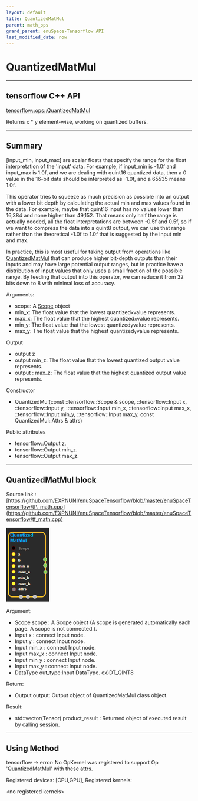 ```yaml
--- 
layout: default 
title: QuantizedMatMul 
parent: math_ops 
grand_parent: enuSpace-Tensorflow API 
last_modified_date: now 
--- 
```


# QuantizedMatMul

---

## tensorflow C++ API

[tensorflow::ops::QuantizedMatMul](https://www.tensorflow.org/api_docs/cc/struct/tensorflow/ops/quantized-mat-mul/attrs)

Returns x \* y element-wise, working on quantized buffers.

---

## Summary

\[input\_min, input\_max\] are scalar floats that specify the range for the float interpretation of the 'input' data. For example, if input\_min is -1.0f and input\_max is 1.0f, and we are dealing with quint16 quantized data, then a 0 value in the 16-bit data should be interpreted as -1.0f, and a 65535 means 1.0f.

This operator tries to squeeze as much precision as possible into an output with a lower bit depth by calculating the actual min and max values found in the data. For example, maybe that quint16 input has no values lower than 16,384 and none higher than 49,152. That means only half the range is actually needed, all the float interpretations are between -0.5f and 0.5f, so if we want to compress the data into a quint8 output, we can use that range rather than the theoretical -1.0f to 1.0f that is suggested by the input min and max.

In practice, this is most useful for taking output from operations like [QuantizedMatMul](https://www.tensorflow.org/api_docs/cc/class/tensorflow/ops/quantized-mat-mul.html#classtensorflow_1_1ops_1_1_quantized_mat_mul) that can produce higher bit-depth outputs than their inputs and may have large potential output ranges, but in practice have a distribution of input values that only uses a small fraction of the possible range. By feeding that output into this operator, we can reduce it from 32 bits down to 8 with minimal loss of accuracy.

Arguments:

* scope: A [Scope](https://www.tensorflow.org/api_docs/cc/class/tensorflow/scope.html#classtensorflow_1_1_scope) object
* min\_x: The float value that the lowest quantized`x`value represents.
* max\_x: The float value that the highest quantized`x`value represents.
* min\_y: The float value that the lowest quantized`y`value represents.
* max\_y: The float value that the highest quantized`y`value represents.

Output

* output  z
* output  min\_z: The float value that the lowest quantized output value represents.
* output : max\_z: The float value that the highest quantized output value represents.

Constructor

* QuantizedMul\(const ::tensorflow::Scope & scope, ::tensorflow::Input x, ::tensorflow::Input y, ::tensorflow::Input min\_x, ::tensorflow::Input max\_x, ::tensorflow::Input min\_y, ::tensorflow::Input max\_y, const QuantizedMul::Attrs & attrs\)

Public attributes

* tensorflow::Output z.
* tensorflow::Output min\_z.
* tensorflow::Output max\_z.

---

## QuantizedMatMul block

Source link : [https://github.com/EXPNUNI/enuSpaceTensorflow/blob/master/enuSpaceTensorflow/tf\_math.cpp](https://github.com/EXPNUNI/enuSpaceTensorflow/blob/master/enuSpaceTensorflow/tf_math.cpp)

![](../assets/math_QuantizedMatMul_Symbol.png)

Argument:

* Scope scope : A Scope object \(A scope is generated automatically each page. A scope is not connected.\).
* Input x : connect  Input node.
* Input y : connect  Input node.
* Input min\_x : connect  Input node.
* Input max\_x : connect  Input node.
* Input min\_y : connect  Input node.
* Input max\_y : connect  Input node.
* DataType out\_type:Input DataType. ex\)DT\_QINT8

Return:

* Output output: Output object of QuantizedMatMul class object.

Result:

* std::vector\(Tensor\) product\_result : Returned object of executed result by calling session.

---

## Using Method

tensorflow -&gt; error: No OpKernel was registered to support Op 'QuantizedMatMul' with these attrs.

Registered devices: \[CPU,GPU\], Registered kernels:

&lt;no registered kernels&gt;



